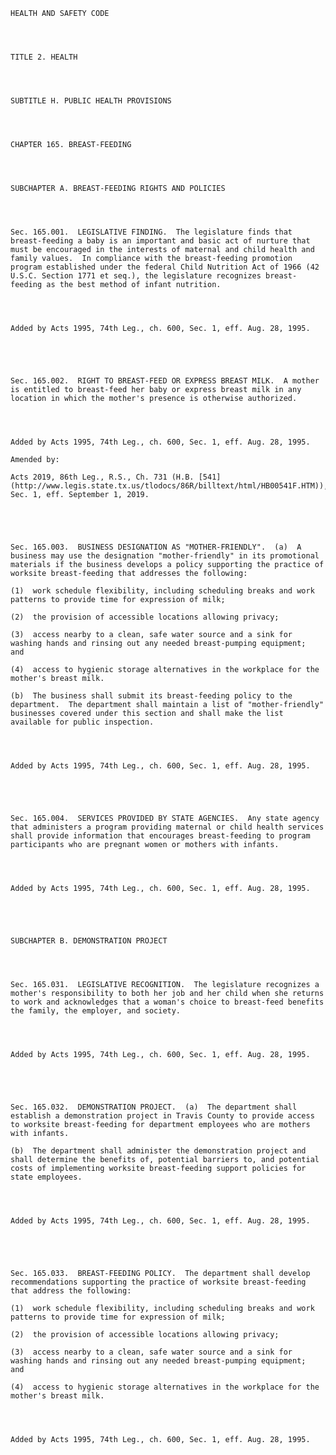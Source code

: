 ﻿
    
    
    	
    					
    
    
    HEALTH AND SAFETY CODE
    
      
    
    
    TITLE 2. HEALTH
    
      
    
    
    SUBTITLE H. PUBLIC HEALTH PROVISIONS
    
      
    
    
    CHAPTER 165. BREAST-FEEDING
    
      
    
    
    SUBCHAPTER A. BREAST-FEEDING RIGHTS AND POLICIES
    
      
    
    
    Sec. 165.001.  LEGISLATIVE FINDING.  The legislature finds that breast-feeding a baby is an important and basic act of nurture that must be encouraged in the interests of maternal and child health and family values.  In compliance with the breast-feeding promotion program established under the federal Child Nutrition Act of 1966 (42 U.S.C. Section 1771 et seq.), the legislature recognizes breast-feeding as the best method of infant nutrition.
    
    
    
    
    Added by Acts 1995, 74th Leg., ch. 600, Sec. 1, eff. Aug. 28, 1995.
    
    
    
    
    
    Sec. 165.002.  RIGHT TO BREAST-FEED OR EXPRESS BREAST MILK.  A mother is entitled to breast-feed her baby or express breast milk in any location in which the mother's presence is otherwise authorized.
    
    
    
    
    Added by Acts 1995, 74th Leg., ch. 600, Sec. 1, eff. Aug. 28, 1995.
    
    Amended by: 
    
    Acts 2019, 86th Leg., R.S., Ch. 731 (H.B. [541](http://www.legis.state.tx.us/tlodocs/86R/billtext/html/HB00541F.HTM)), Sec. 1, eff. September 1, 2019.
    
    
    
    
    
    Sec. 165.003.  BUSINESS DESIGNATION AS "MOTHER-FRIENDLY".  (a)  A business may use the designation "mother-friendly" in its promotional materials if the business develops a policy supporting the practice of worksite breast-feeding that addresses the following:
    
    (1)  work schedule flexibility, including scheduling breaks and work patterns to provide time for expression of milk;
    
    (2)  the provision of accessible locations allowing privacy;
    
    (3)  access nearby to a clean, safe water source and a sink for washing hands and rinsing out any needed breast-pumping equipment;  and
    
    (4)  access to hygienic storage alternatives in the workplace for the mother's breast milk.
    
    (b)  The business shall submit its breast-feeding policy to the department.  The department shall maintain a list of "mother-friendly" businesses covered under this section and shall make the list available for public inspection.
    
    
    
    
    Added by Acts 1995, 74th Leg., ch. 600, Sec. 1, eff. Aug. 28, 1995.
    
    
    
    
    
    Sec. 165.004.  SERVICES PROVIDED BY STATE AGENCIES.  Any state agency that administers a program providing maternal or child health services shall provide information that encourages breast-feeding to program participants who are pregnant women or mothers with infants.
    
    
    
    
    Added by Acts 1995, 74th Leg., ch. 600, Sec. 1, eff. Aug. 28, 1995.
    
    
    
    
    
    SUBCHAPTER B. DEMONSTRATION PROJECT
    
      
    
    
    Sec. 165.031.  LEGISLATIVE RECOGNITION.  The legislature recognizes a mother's responsibility to both her job and her child when she returns to work and acknowledges that a woman's choice to breast-feed benefits the family, the employer, and society.
    
    
    
    
    Added by Acts 1995, 74th Leg., ch. 600, Sec. 1, eff. Aug. 28, 1995.
    
    
    
    
    
    Sec. 165.032.  DEMONSTRATION PROJECT.  (a)  The department shall establish a demonstration project in Travis County to provide access to worksite breast-feeding for department employees who are mothers with infants.
    
    (b)  The department shall administer the demonstration project and shall determine the benefits of, potential barriers to, and potential costs of implementing worksite breast-feeding support policies for state employees.
    
    
    
    
    Added by Acts 1995, 74th Leg., ch. 600, Sec. 1, eff. Aug. 28, 1995.
    
    
    
    
    
    Sec. 165.033.  BREAST-FEEDING POLICY.  The department shall develop recommendations supporting the practice of worksite breast-feeding that address the following:
    
    (1)  work schedule flexibility, including scheduling breaks and work patterns to provide time for expression of milk;
    
    (2)  the provision of accessible locations allowing privacy;
    
    (3)  access nearby to a clean, safe water source and a sink for washing hands and rinsing out any needed breast-pumping equipment;  and
    
    (4)  access to hygienic storage alternatives in the workplace for the mother's breast milk.
    
    
    
    
    Added by Acts 1995, 74th Leg., ch. 600, Sec. 1, eff. Aug. 28, 1995.
    
    
    
    
    				
